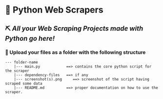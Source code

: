# 🐍 Python Web Scrapers

## ⛏ *All your Web Scraping Projects made with Python go here!*

### 📂 Upload your files as a folder with the following structure 

```
--- folder-name
    |--- main.py            ==> contains the core python script for the scraper
    |--- dependency-files   ==> if any
    |--- screenshot(s).png     ==> screenshot of the script having scraped some data
    |--- README.md          ==> proper documentation on how to use the scraper.
```
